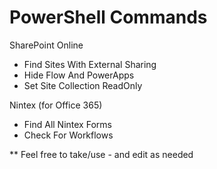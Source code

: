 # PowerShell Commands

SharePoint Online
  - Find Sites With External Sharing
  - Hide Flow And PowerApps
  - Set Site Collection ReadOnly
  
Nintex (for Office 365)
  - Find All Nintex Forms
  - Check For Workflows


** Feel free to take/use - and edit as needed

